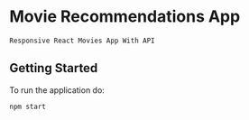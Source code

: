 # Movie Recommendations App
    Responsive React Movies App With API
    
## Getting Started
To run the application do:

    npm start
